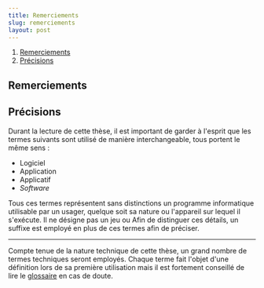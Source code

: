 ```yaml
---
title: Remerciements
slug: remerciements
layout: post
---
```


1. [Remerciements](#remerciements)
1. [Précisions](#précisions)

## Remerciements
<!-- TODO: Remerciements -->

## Précisions

Durant la lecture de cette thèse, il est important de garder à l'esprit que les termes suivants sont utilisé de manière interchangeable, tous portent le même sens :

- Logiciel
- Application
- Applicatif
- *Software*

Tous ces termes représentent sans distinctions un programme informatique utilisable par un usager, quelque soit sa nature ou l'appareil sur lequel il s'exécute. Il ne désigne pas un jeu ou
Afin de distinguer ces détails, un suffixe est employé en plus de ces termes afin de préciser.

---

Compte tenue de la nature technique de cette thèse, un grand nombre de termes techniques seront employés. Chaque terme fait l'objet d'une définition lors de sa première utilisation mais il est fortement conseillé de lire le [glossaire](/glossaire) en cas de doute.
